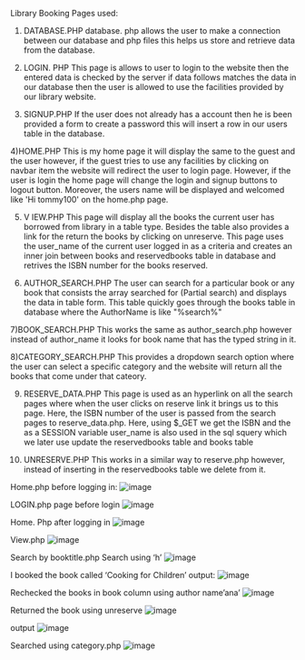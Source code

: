 Library Booking
Pages used:
1) DATABASE.PHP
database. php allows the user to make a connection between our database and php files this helps us store and retrieve data from the database.

2) LOGIN. PHP
This page is allows to user to login to the website then the entered data is checked by the server if data follows matches the data in our database then the user is allowed to use the facilities provided by our library website.

3) SIGNUP.PHP
If the user does not already has a account then he is been provided a form to create a password this will insert a row in our users table in the database.

4)HOME.PHP
This is my home page it will display the same to the guest and the user however, if the guest tries to use any facilities by clicking on navbar item the website will redirect the user to login page. However, if the user is login the home page will change the login and signup buttons to logout button. Moreover, the users name will be displayed and welcomed like 'Hi tommy100' on the home.php page.

5) V IEW.PHP
This page will display all the books the current user has borrowed from library in a table type. Besides the table also provides a link for the return the books by clicking on unreserve. This page uses the user_name of the current user logged in as a criteria and creates an inner join between books and reservedbooks table in database and retrives the ISBN number for the books reserved. 




6) AUTHOR_SEARCH.PHP
The user can search for a particular book or any book that consists the array searched for (Partial search) and displays the data in table form. This table quickly goes through the books table in database where the AuthorName is like "%search%" 

7)BOOK_SEARCH.PHP
This works the same as author_search.php however instead of author_name it looks for book name that has the typed string in it.

8)CATEGORY_SEARCH.PHP
This provides a dropdown search option where the user can select a specific category and the website will return all the books that come under that cateory.

9) RESERVE_DATA.PHP
This page is used as an hyperlink on all the search pages where when the user clicks on reserve link it brings us to this page. Here, the ISBN number of the user is passed from the search pages to reserve_data.php. Here, using $_GET we get the ISBN and the as a SESSION variable user_name is also used in the sql squery which we later use update the reservedbooks table and books table

10) UNRESERVE.PHP
This works in a similar way to reserve.php however, instead of inserting in the reservedbooks table we delete from it.

Home.php before logging in:
![image](https://user-images.githubusercontent.com/79542266/161059905-1e9ba32a-1823-4459-b971-c331bfe88c8f.png)

LOGIN.php page before login
![image](https://user-images.githubusercontent.com/79542266/161059970-d91df5f5-f10d-4b42-85a2-8ced730dedf7.png)

Home. Php after logging in
![image](https://user-images.githubusercontent.com/79542266/161060007-f345e61c-bfd3-499e-a2d6-1f17b3ac1096.png)

View.php
![image](https://user-images.githubusercontent.com/79542266/161060042-e70a6dd6-8cf4-4576-bd79-6703a7350eb9.png)

Search by booktitle.php
Search using ‘h’
![image](https://user-images.githubusercontent.com/79542266/161060075-0575741f-7a40-4b98-b815-0918c052c8cf.png)

I booked the book called ‘Cooking for Children’ output:
![image](https://user-images.githubusercontent.com/79542266/161060130-6ab12fd6-f4ed-41ce-bb48-6f1500deeccb.png)

Rechecked the books in book column using author name’ana’
![image](https://user-images.githubusercontent.com/79542266/161060167-782d013c-ab1b-4236-a0d8-23a6926ec34b.png)

Returned the book using unreserve
![image](https://user-images.githubusercontent.com/79542266/161060232-74498cad-97f2-48a1-ab2a-b6b00f3de6e2.png)

output
![image](https://user-images.githubusercontent.com/79542266/161060270-60d11c4a-23a6-412a-bbc1-50296b2c7f75.png)

Searched using category.php 
![image](https://user-images.githubusercontent.com/79542266/161060310-bed2b753-9c29-43af-916b-2979b56b8d5b.png)

